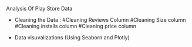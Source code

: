Analysis Of Play Store Data
 
- Cleaning the Data :
#Cleaning Reviews Column
#Cleaning Size column
#Cleaning installs column
#Cleaning price column

- Data visuvalizations (Using Seaborn and Plotly)
